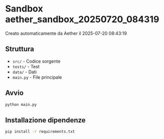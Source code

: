 # Sandbox aether_sandbox_20250720_084319

Creato automaticamente da Aether il 2025-07-20 08:43:19

## Struttura
- `src/` - Codice sorgente
- `tests/` - Test
- `data/` - Dati
- `main.py` - File principale

## Avvio
```bash
python main.py
```

## Installazione dipendenze
```bash
pip install -r requirements.txt
```
